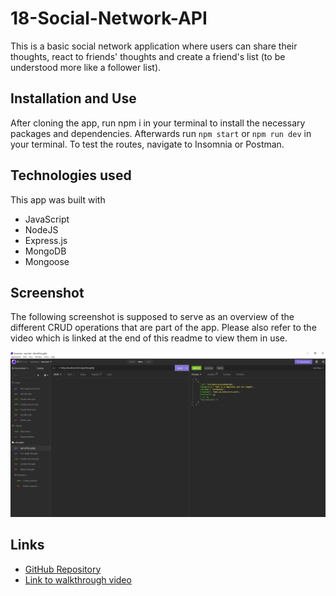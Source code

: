 # 18-Social-Network-API

This is a basic social network application where users can share their thoughts, react to friends' thoughts and create a friend's list (to be understood more like a follower list).

## Installation and Use

After cloning the app, run npm i in your terminal to install the necessary packages and dependencies. Afterwards run `npm start` or `npm run dev` in your terminal. To test the routes, navigate to Insomnia or Postman.

## Technologies used

This app was built with

- JavaScript
- NodeJS
- Express.js
- MongoDB
- Mongoose

## Screenshot

The following screenshot is supposed to serve as an overview of the different CRUD operations that are part of the app. Please also refer to the video which is linked at the end of this readme to view them in use.

![Screenshot of Insomnia overview](./assets/CRUDoverview.JPG)

## Links

- [GitHub Repository](https://github.com/HenniePenny/18-Social-Network-API)
- [Link to walkthrough video](https://drive.google.com/file/d/13lrQ6BV92CyfTgfJRYLFlJaLwr9GWlNW/view)
